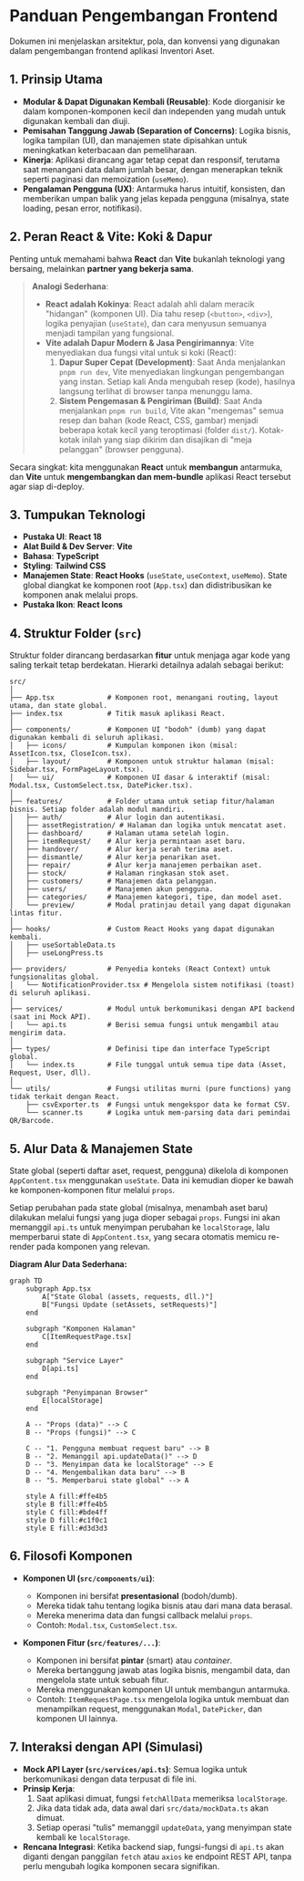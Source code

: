 # Panduan Pengembangan Frontend

Dokumen ini menjelaskan arsitektur, pola, dan konvensi yang digunakan dalam pengembangan frontend aplikasi Inventori Aset.

## 1. Prinsip Utama

-   **Modular & Dapat Digunakan Kembali (Reusable)**: Kode diorganisir ke dalam komponen-komponen kecil dan independen yang mudah untuk digunakan kembali dan diuji.
-   **Pemisahan Tanggung Jawab (Separation of Concerns)**: Logika bisnis, logika tampilan (UI), dan manajemen state dipisahkan untuk meningkatkan keterbacaan dan pemeliharaan.
-   **Kinerja**: Aplikasi dirancang agar tetap cepat dan responsif, terutama saat menangani data dalam jumlah besar, dengan menerapkan teknik seperti paginasi dan memoization (`useMemo`).
-   **Pengalaman Pengguna (UX)**: Antarmuka harus intuitif, konsisten, dan memberikan umpan balik yang jelas kepada pengguna (misalnya, state loading, pesan error, notifikasi).

## 2. Peran React & Vite: Koki & Dapur

Penting untuk memahami bahwa **React** dan **Vite** bukanlah teknologi yang bersaing, melainkan **partner yang bekerja sama**.

> **Analogi Sederhana**:
> -   **React adalah Kokinya**: React adalah ahli dalam meracik "hidangan" (komponen UI). Dia tahu resep (`<button>`, `<div>`), logika penyajian (`useState`), dan cara menyusun semuanya menjadi tampilan yang fungsional.
> -   **Vite adalah Dapur Modern & Jasa Pengirimannya**: Vite menyediakan dua fungsi vital untuk si koki (React):
>     1.  **Dapur Super Cepat (Development)**: Saat Anda menjalankan `pnpm run dev`, Vite menyediakan lingkungan pengembangan yang instan. Setiap kali Anda mengubah resep (kode), hasilnya langsung terlihat di browser tanpa menunggu lama.
>     2.  **Sistem Pengemasan & Pengiriman (Build)**: Saat Anda menjalankan `pnpm run build`, Vite akan "mengemas" semua resep dan bahan (kode React, CSS, gambar) menjadi beberapa kotak kecil yang teroptimasi (folder `dist/`). Kotak-kotak inilah yang siap dikirim dan disajikan di "meja pelanggan" (browser pengguna).

Secara singkat: kita menggunakan **React** untuk **membangun** antarmuka, dan **Vite** untuk **mengembangkan dan mem-bundle** aplikasi React tersebut agar siap di-deploy.

## 3. Tumpukan Teknologi

-   **Pustaka UI**: **React 18**
-   **Alat Build & Dev Server**: **Vite**
-   **Bahasa**: **TypeScript**
-   **Styling**: **Tailwind CSS**
-   **Manajemen State**: **React Hooks** (`useState`, `useContext`, `useMemo`). State global diangkat ke komponen root (`App.tsx`) dan didistribusikan ke komponen anak melalui props.
-   **Pustaka Ikon**: **React Icons**

## 4. Struktur Folder (`src`)

Struktur folder dirancang berdasarkan **fitur** untuk menjaga agar kode yang saling terkait tetap berdekatan. Hierarki detailnya adalah sebagai berikut:

```
src/
│
├── App.tsx             # Komponen root, menangani routing, layout utama, dan state global.
├── index.tsx           # Titik masuk aplikasi React.
│
├── components/         # Komponen UI "bodoh" (dumb) yang dapat digunakan kembali di seluruh aplikasi.
│   ├── icons/          # Kumpulan komponen ikon (misal: AssetIcon.tsx, CloseIcon.tsx).
│   ├── layout/         # Komponen untuk struktur halaman (misal: Sidebar.tsx, FormPageLayout.tsx).
│   └── ui/             # Komponen UI dasar & interaktif (misal: Modal.tsx, CustomSelect.tsx, DatePicker.tsx).
│
├── features/           # Folder utama untuk setiap fitur/halaman bisnis. Setiap folder adalah modul mandiri.
│   ├── auth/           # Alur login dan autentikasi.
│   ├── assetRegistration/ # Halaman dan logika untuk mencatat aset.
│   ├── dashboard/      # Halaman utama setelah login.
│   ├── itemRequest/    # Alur kerja permintaan aset baru.
│   ├── handover/       # Alur kerja serah terima aset.
│   ├── dismantle/      # Alur kerja penarikan aset.
│   ├── repair/         # Alur kerja manajemen perbaikan aset.
│   ├── stock/          # Halaman ringkasan stok aset.
│   ├── customers/      # Manajemen data pelanggan.
│   ├── users/          # Manajemen akun pengguna.
│   ├── categories/     # Manajemen kategori, tipe, dan model aset.
│   └── preview/        # Modal pratinjau detail yang dapat digunakan lintas fitur.
│
├── hooks/              # Custom React Hooks yang dapat digunakan kembali.
│   ├── useSortableData.ts
│   ├── useLongPress.ts
│
├── providers/          # Penyedia konteks (React Context) untuk fungsionalitas global.
│   └── NotificationProvider.tsx # Mengelola sistem notifikasi (toast) di seluruh aplikasi.
│
├── services/           # Modul untuk berkomunikasi dengan API backend (saat ini Mock API).
│   └── api.ts          # Berisi semua fungsi untuk mengambil atau mengirim data.
│
├── types/              # Definisi tipe dan interface TypeScript global.
│   └── index.ts        # File tunggal untuk semua tipe data (Asset, Request, User, dll).
│
└── utils/              # Fungsi utilitas murni (pure functions) yang tidak terkait dengan React.
    ├── csvExporter.ts  # Fungsi untuk mengekspor data ke format CSV.
    └── scanner.ts      # Logika untuk mem-parsing data dari pemindai QR/Barcode.
```

## 5. Alur Data & Manajemen State

State global (seperti daftar aset, request, pengguna) dikelola di komponen `AppContent.tsx` menggunakan `useState`. Data ini kemudian dioper ke bawah ke komponen-komponen fitur melalui `props`.

Setiap perubahan pada state global (misalnya, menambah aset baru) dilakukan melalui fungsi yang juga dioper sebagai `props`. Fungsi ini akan memanggil `api.ts` untuk menyimpan perubahan ke `localStorage`, lalu memperbarui state di `AppContent.tsx`, yang secara otomatis memicu re-render pada komponen yang relevan.

**Diagram Alur Data Sederhana:**

```mermaid
graph TD
    subgraph App.tsx
        A["State Global (assets, requests, dll.)"]
        B["Fungsi Update (setAssets, setRequests)"]
    end
    
    subgraph "Komponen Halaman"
        C[ItemRequestPage.tsx]
    end

    subgraph "Service Layer"
        D[api.ts]
    end
    
    subgraph "Penyimpanan Browser"
        E[localStorage]
    end

    A -- "Props (data)" --> C
    B -- "Props (fungsi)" --> C
    
    C -- "1. Pengguna membuat request baru" --> B
    B -- "2. Memanggil api.updateData()" --> D
    D -- "3. Menyimpan data ke localStorage" --> E
    D -- "4. Mengembalikan data baru" --> B
    B -- "5. Memperbarui state global" --> A

    style A fill:#ffe4b5
    style B fill:#ffe4b5
    style C fill:#bde4ff
    style D fill:#c1f0c1
    style E fill:#d3d3d3

```

## 6. Filosofi Komponen

-   **Komponen UI (`src/components/ui`)**:
    -   Komponen ini bersifat **presentasional** (bodoh/dumb).
    -   Mereka tidak tahu tentang logika bisnis atau dari mana data berasal.
    -   Mereka menerima data dan fungsi callback melalui `props`.
    -   Contoh: `Modal.tsx`, `CustomSelect.tsx`.

-   **Komponen Fitur (`src/features/...`)**:
    -   Komponen ini bersifat **pintar** (smart) atau _container_.
    -   Mereka bertanggung jawab atas logika bisnis, mengambil data, dan mengelola state untuk sebuah fitur.
    -   Mereka menggunakan komponen UI untuk membangun antarmuka.
    -   Contoh: `ItemRequestPage.tsx` mengelola logika untuk membuat dan menampilkan request, menggunakan `Modal`, `DatePicker`, dan komponen UI lainnya.

## 7. Interaksi dengan API (Simulasi)

-   **Mock API Layer (`src/services/api.ts`)**: Semua logika untuk berkomunikasi dengan data terpusat di file ini.
-   **Prinsip Kerja**:
    1.  Saat aplikasi dimuat, fungsi `fetchAllData` memeriksa `localStorage`.
    2.  Jika data tidak ada, data awal dari `src/data/mockData.ts` akan dimuat.
    3.  Setiap operasi "tulis" memanggil `updateData`, yang menyimpan state kembali ke `localStorage`.
-   **Rencana Integrasi**: Ketika backend siap, fungsi-fungsi di `api.ts` akan diganti dengan panggilan `fetch` atau `axios` ke endpoint REST API, tanpa perlu mengubah logika komponen secara signifikan.
